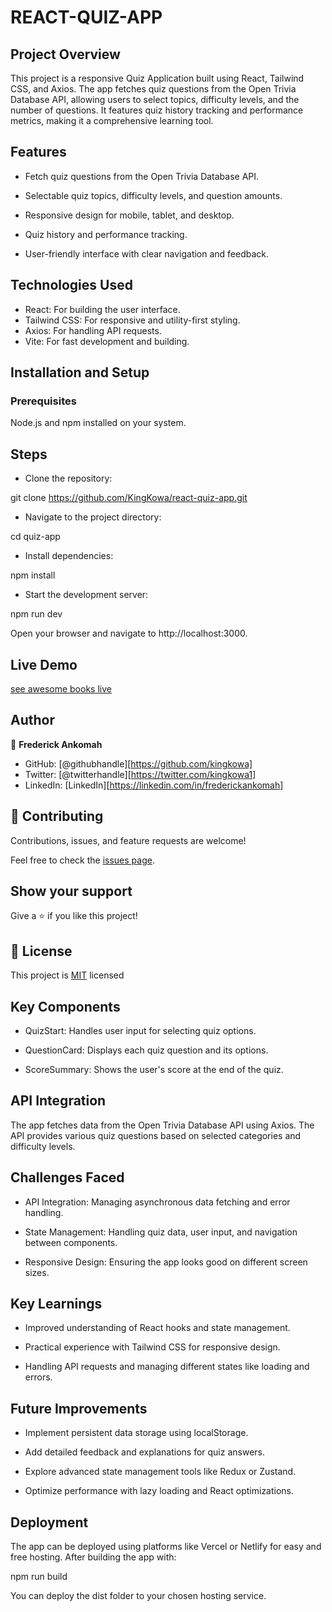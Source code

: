 # REACT-QUIZ-APP

## Project Overview

This project is a responsive Quiz Application built using React, Tailwind CSS, and Axios.
The app fetches quiz questions from the Open Trivia Database API, allowing users to select topics,
difficulty levels, and the number of questions. It features quiz history tracking and performance
metrics, making it a comprehensive learning tool.

## Features

- Fetch quiz questions from the Open Trivia Database API.

- Selectable quiz topics, difficulty levels, and question amounts.

- Responsive design for mobile, tablet, and desktop.

- Quiz history and performance tracking.

- User-friendly interface with clear navigation and feedback.

## Technologies Used

- React: For building the user interface.
- Tailwind CSS: For responsive and utility-first styling.
- Axios: For handling API requests.
- Vite: For fast development and building.

## Installation and Setup

### Prerequisites

Node.js and npm installed on your system.

## Steps

- Clone the repository:

git clone https://github.com/KingKowa/react-quiz-app.git

- Navigate to the project directory:

cd quiz-app

- Install dependencies:

npm install

- Start the development server:

npm run dev

Open your browser and navigate to http://localhost:3000.

## Live Demo

[see awesome books live]()

## Author

👤 **Frederick Ankomah**

- GitHub: [@githubhandle][https://github.com/kingkowa]
- Twitter: [@twitterhandle][https://twitter.com/kingkowa1]
- LinkedIn: [LinkedIn][https://linkedin.com/in/frederickankomah]

## 🤝 Contributing

Contributions, issues, and feature requests are welcome!

Feel free to check the [issues page](../../issues/).

## Show your support

Give a ⭐️ if you like this project!

## 📝 License

This project is [MIT](./MIT.md) licensed

## Key Components

- QuizStart: Handles user input for selecting quiz options.

- QuestionCard: Displays each quiz question and its options.

- ScoreSummary: Shows the user's score at the end of the quiz.

## API Integration

The app fetches data from the Open Trivia Database API using Axios.
The API provides various quiz questions based on selected categories and difficulty levels.

## Challenges Faced

- API Integration: Managing asynchronous data fetching and error handling.

- State Management: Handling quiz data, user input, and navigation between components.

- Responsive Design: Ensuring the app looks good on different screen sizes.

## Key Learnings

- Improved understanding of React hooks and state management.

- Practical experience with Tailwind CSS for responsive design.

- Handling API requests and managing different states like loading and errors.

## Future Improvements

- Implement persistent data storage using localStorage.

- Add detailed feedback and explanations for quiz answers.

- Explore advanced state management tools like Redux or Zustand.

- Optimize performance with lazy loading and React optimizations.

## Deployment

The app can be deployed using platforms like Vercel or Netlify for easy and free hosting. After building the app with:

npm run build

You can deploy the dist folder to your chosen hosting service.
